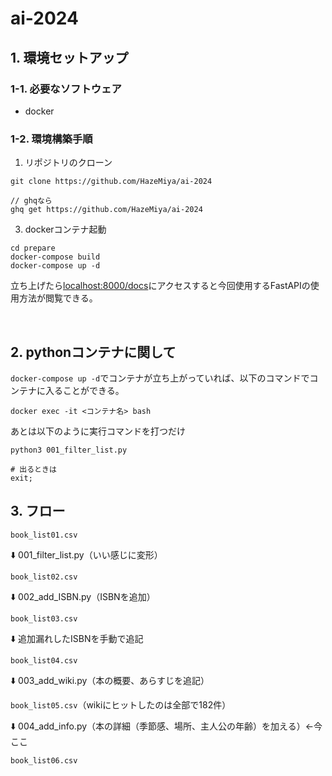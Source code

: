 # ai-2024

## 1. 環境セットアップ
### 1-1. 必要なソフトウェア
- docker

### 1-2. 環境構築手順
1. リポジトリのクローン
```
git clone https://github.com/HazeMiya/ai-2024

// ghqなら
ghq get https://github.com/HazeMiya/ai-2024
```

3. dockerコンテナ起動
```
cd prepare
docker-compose build
docker-compose up -d
```

立ち上げたら[localhost:8000/docs](http://localhost:8000/docs)にアクセスすると今回使用するFastAPIの使用方法が閲覧できる。

<br>

## 2. pythonコンテナに関して
`docker-compose up -d`でコンテナが立ち上がっていれば、以下のコマンドでコンテナに入ることができる。
```
docker exec -it <コンテナ名> bash
```

あとは以下のように実行コマンドを打つだけ
```
python3 001_filter_list.py

# 出るときは
exit;
```

## 3. フロー
`book_list01.csv`

⬇️ 001_filter_list.py（いい感じに変形）

`book_list02.csv`

⬇️ 002_add_ISBN.py（ISBNを追加）

`book_list03.csv`

⬇️ 追加漏れしたISBNを手動で追記

`book_list04.csv`

⬇️ 003_add_wiki.py（本の概要、あらすじを追記）

`book_list05.csv`（wikiにヒットしたのは全部で182件）

⬇️ 004_add_info.py（本の詳細（季節感、場所、主人公の年齢）を加える）←今ここ

`book_list06.csv`

